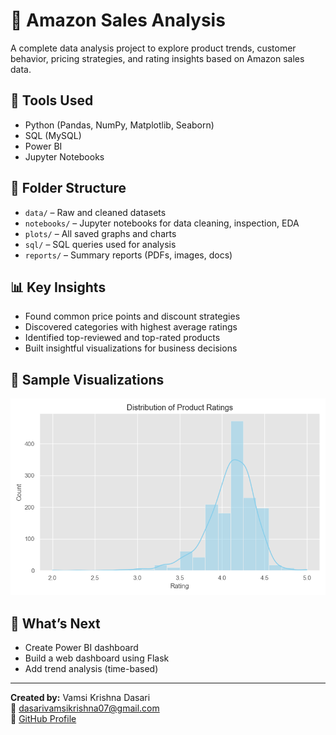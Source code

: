 # 🛒 Amazon Sales Analysis

A complete data analysis project to explore product trends, customer behavior, pricing strategies, and rating insights based on Amazon sales data.

## 🔧 Tools Used
- Python (Pandas, NumPy, Matplotlib, Seaborn)
- SQL (MySQL)
- Power BI
- Jupyter Notebooks

## 📁 Folder Structure
- `data/` – Raw and cleaned datasets
- `notebooks/` – Jupyter notebooks for data cleaning, inspection, EDA
- `plots/` – All saved graphs and charts
- `sql/` – SQL queries used for analysis
- `reports/` – Summary reports (PDFs, images, docs)

## 📊 Key Insights
- Found common price points and discount strategies
- Discovered categories with highest average ratings
- Identified top-reviewed and top-rated products
- Built insightful visualizations for business decisions

## 📸 Sample Visualizations

![Rating Distribution](plots/rating_distribution.png)

## 🚀 What’s Next
- Create Power BI dashboard
- Build a web dashboard using Flask
- Add trend analysis (time-based)

---

**Created by:** Vamsi Krishna Dasari  
📧 dasarivamsikrishna07@gmail.com  
🔗 [GitHub Profile](https://github.com/dasarivamsikrishna07)
